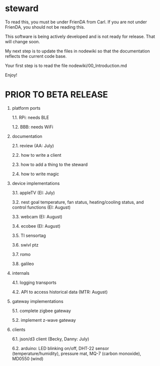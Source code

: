 steward
=======
To read this, you must be under FrienDA from Carl. If you are not under FrienDA, you should not be reading this.

This software is being actively developed and is not ready for release.
That will change soon.

My next step is to update the files in nodewiki so that the documentation reflects the current code base.

Your first step is to read the file nodewiki/00_Introduction.md

Enjoy!


PRIOR TO BETA RELEASE
======================

1. platform ports

    1.1. RPi: needs BLE

    1.2. BBB: needs WiFi

2. documentation

    2.1. review (AA: July)

    2.2. how to write a client

    2.3. how to add a thing to the steward

    2.4. how to write magic

3. device implementations

    3.1. appleTV (EI: July)

    3.2. nest goal temperature, fan status, heating/cooling status, and control functions (EI: August)

    3.3. webcam (EI: August)

    3.4. ecobee (EI: August)

    3.5. TI sensortag

    3.6. swivl ptz

    3.7. romo

    3.8. galileo

4. internals

    4.1. logging transports

    4.2. API to access historical data (MTR: August)

5. gateway implementations

    5.1. complete zigbee gateway

    5.2. implement z-wave gateway

6. clients

    6.1. json/d3 client (Becky, Danny: July)

    6.2. arduino: LED blinking on/off, DHT-22 sensor (temperature/humidity), pressure mat, MQ-7 (carbon monoxide), MD0550 (wind)

